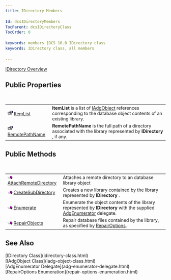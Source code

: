 ```yaml
---
title: IDirectory Members

Id: dcsIDirectoryMembers
TocParent: dcsIDirectoryClass
TocOrder: 0

keywords: members [DCS 16.0 IDirectory class
keywords: IDirectory class, all members

---
```


[IDirectory Overview](idirectory-class.html) 

## Public Properties
<br />


|      |      |
| ---- | ---- |
| <img alt="public property" src="images/property.bmp" width="16" height="16" border="0" /> [ ItemList](idirectory-class-item-list-property.html) | **ItemList** is a list of [IAdgObject](iadg-object-class.html) references corresponding to the database object contents of an existing library. |
| <img alt="public property" src="images/property.bmp" width="16" height="16" border="0" /> [ RemotePathName](idirectory-class-remote-path-name-property.html) | **RemotePathName** is the full path of a directory associated with the library represented by **IDirectory** , if any. |



## Public Methods

<br />


|      |      |
| ---- | ---- |
| <img alt="public property" src="images/public-method.gif" x-maintain-ratio="TRUE" width="15" height="11" border="0" /> [ AttachRemoteDirectory](idirectory-class-attach-remote-directory-method.html) | Attaches a remote directory to an database library object |
| <img alt="public property" src="images/public-method.gif" x-maintain-ratio="TRUE" width="15" height="11" border="0" /> [ CreateSubDirectory](idirectory-class-create-subdirectory-method.html) | Creates a new library contained by the library represented by **IDirectory** . |
| <img alt="public property" src="images/public-method.gif" x-maintain-ratio="TRUE" width="15" height="11" border="0" /> [Enumerate](idirectory-class-enumerate-method.html) | Enumerate the object contents of the library represented by **IDirectory** with the supplied [AdgEnumerator](adg-enumerator-delegate.html) delegate. |
| <img alt="public property" src="images/public-method.gif" x-maintain-ratio="TRUE" width="15" height="11" border="0" /> [RepairObjects](idirectory-class-repair-objects-method.html) | Repair database files contained by the library, as specified by [ RepairOptions](repair-options-enumeration.html). |



## See Also

<dl />
      [IDirectory Class](idirectory-class.html)
      <br />
      [IAdgObject Class](iadg-object-class.html)
      <br />
      [AdgEnumerator Delegate](adg-enumerator-delegate.html)
      <br />
      [RepairOptions Enumeration](repair-options-enumeration.html)

